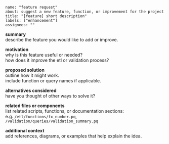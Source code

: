 ```
name: "feature request"
about: suggest a new feature, function, or improvement for the project
title: "[feature] short description"
labels: ["enhancement"]
assignees: ""
```
**summary**
<br>describe the feature you would like to add or improve.

**motivation**
<br>why is this feature useful or needed?  
how does it improve the etl or validation process?

**proposed solution**
<br>outline how it might work.  
include function or query names if applicable.

**alternatives considered**
<br>have you thought of other ways to solve it?

**related files or components**
<br>list related scripts, functions, or documentation sections:  
e.g. `/etl/functions/fx_number.pq`, `/validation/queries/validation_summary.pq`

**additional context**
<br>add references, diagrams, or examples that help explain the idea.
